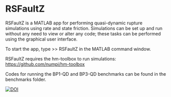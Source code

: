 # RSFaultZ 
RSFaultZ is a MATLAB app for performing quasi-dynamic rupture simulations using rate and state friction. Simulations can be set up and run without any need to view or alter any code; these tasks can be performed using the graphical user interface.

To start the app, type >> RSFaultZ in the MATLAB command window.

RSFaultZ requires the hm-toolbox to run simulations: https://github.com/numpi/hm-toolbox

Codes for running the BP1-QD and BP3-QD benchmarks can be found in the benchmarks folder.

[![DOI](https://zenodo.org/badge/499196046.svg)](https://zenodo.org/badge/latestdoi/499196046)
